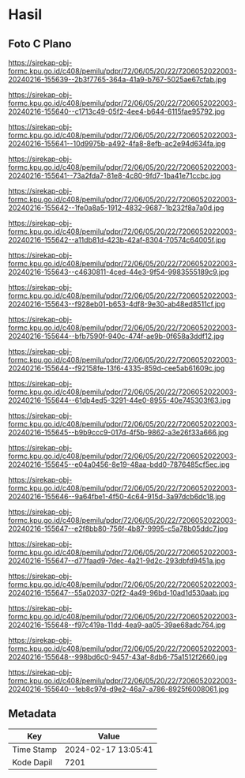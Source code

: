 # Hasil

## Foto C Plano

https://sirekap-obj-formc.kpu.go.id/c408/pemilu/pdpr/72/06/05/20/22/7206052022003-20240216-155639--2b3f7765-364a-41a9-b767-5025ae67cfab.jpg

https://sirekap-obj-formc.kpu.go.id/c408/pemilu/pdpr/72/06/05/20/22/7206052022003-20240216-155640--c1713c49-05f2-4ee4-b644-6115fae95792.jpg

https://sirekap-obj-formc.kpu.go.id/c408/pemilu/pdpr/72/06/05/20/22/7206052022003-20240216-155641--10d9975b-a492-4fa8-8efb-ac2e94d634fa.jpg

https://sirekap-obj-formc.kpu.go.id/c408/pemilu/pdpr/72/06/05/20/22/7206052022003-20240216-155641--73a2fda7-81e8-4c80-9fd7-1ba41e71ccbc.jpg

https://sirekap-obj-formc.kpu.go.id/c408/pemilu/pdpr/72/06/05/20/22/7206052022003-20240216-155642--1fe0a8a5-1912-4832-9687-1b232f8a7a0d.jpg

https://sirekap-obj-formc.kpu.go.id/c408/pemilu/pdpr/72/06/05/20/22/7206052022003-20240216-155642--a11db81d-423b-42af-8304-70574c64005f.jpg

https://sirekap-obj-formc.kpu.go.id/c408/pemilu/pdpr/72/06/05/20/22/7206052022003-20240216-155643--c4630811-4ced-44e3-9f54-9983555189c9.jpg

https://sirekap-obj-formc.kpu.go.id/c408/pemilu/pdpr/72/06/05/20/22/7206052022003-20240216-155643--f928eb01-b653-4df8-9e30-ab48ed8511cf.jpg

https://sirekap-obj-formc.kpu.go.id/c408/pemilu/pdpr/72/06/05/20/22/7206052022003-20240216-155644--bfb7590f-940c-474f-ae9b-0f658a3ddf12.jpg

https://sirekap-obj-formc.kpu.go.id/c408/pemilu/pdpr/72/06/05/20/22/7206052022003-20240216-155644--f92158fe-13f6-4335-859d-cee5ab61609c.jpg

https://sirekap-obj-formc.kpu.go.id/c408/pemilu/pdpr/72/06/05/20/22/7206052022003-20240216-155644--61db4ed5-3291-44e0-8955-40e745303f63.jpg

https://sirekap-obj-formc.kpu.go.id/c408/pemilu/pdpr/72/06/05/20/22/7206052022003-20240216-155645--b9b9ccc9-017d-4f5b-9862-a3e26f33a666.jpg

https://sirekap-obj-formc.kpu.go.id/c408/pemilu/pdpr/72/06/05/20/22/7206052022003-20240216-155645--e04a0456-8e19-48aa-bdd0-7876485cf5ec.jpg

https://sirekap-obj-formc.kpu.go.id/c408/pemilu/pdpr/72/06/05/20/22/7206052022003-20240216-155646--9a64fbe1-4f50-4c64-915d-3a97dcb6dc18.jpg

https://sirekap-obj-formc.kpu.go.id/c408/pemilu/pdpr/72/06/05/20/22/7206052022003-20240216-155647--e2f8bb80-756f-4b87-9995-c5a78b05ddc7.jpg

https://sirekap-obj-formc.kpu.go.id/c408/pemilu/pdpr/72/06/05/20/22/7206052022003-20240216-155647--d77faad9-7dec-4a21-9d2c-293dbfd9451a.jpg

https://sirekap-obj-formc.kpu.go.id/c408/pemilu/pdpr/72/06/05/20/22/7206052022003-20240216-155647--55a02037-02f2-4a49-96bd-10ad1d530aab.jpg

https://sirekap-obj-formc.kpu.go.id/c408/pemilu/pdpr/72/06/05/20/22/7206052022003-20240216-155648--f97c419a-11dd-4ea9-aa05-39ae68adc764.jpg

https://sirekap-obj-formc.kpu.go.id/c408/pemilu/pdpr/72/06/05/20/22/7206052022003-20240216-155648--998bd6c0-9457-43af-8db6-75a1512f2660.jpg

https://sirekap-obj-formc.kpu.go.id/c408/pemilu/pdpr/72/06/05/20/22/7206052022003-20240216-155640--1eb8c97d-d9e2-46a7-a786-8925f6008061.jpg


## Metadata

| Key        | Value               |
| ---------- | ------------------- |
| Time Stamp | 2024-02-17 13:05:41 |
| Kode Dapil | 7201                |



